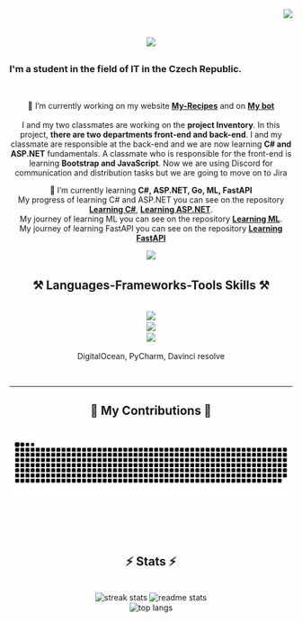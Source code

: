 <img align="right" src="https://visitor-badge.laobi.icu/badge?page_id=Ameereeddeen11.Ameereeddeen11" />

<h1 align="center">
    <img src="https://readme-typing-svg.herokuapp.com/?font=Righteous&size=35&center=true&vCenter=true&width=500&height=70&duration=4000&lines=Hi+There!+👋;+My+name+is+Amiriddin!;" />
</h1>

<h3>I'm a student in the field of IT in the Czech Republic.</h3>

<br/>

<div align="center">


  
🔭 I’m currently working on my website <a href="https://github.com/Ameereeddeen11/my-mini-projects">**My-Recipes**</a> and on <a href="https://github.com/Ameereeddeen11/My-telegram-bot">**My bot**</a><br/><br/>
I and my two classmates are working on the **project Inventory**. In this project, **there are two departments front-end and back-end**.
I and my classmate are responsible at the back-end and we are now learning **C# and ASP.NET** fundamentals. A classmate who is responsible for the front-end is learning **Bootstrap and JavaScript**.
Now we are using Discord for communication and distribution tasks but we are going to move on to Jira

🌱 I’m currently learning **C#, ASP.NET, Go, ML, FastAPI**<br/>
My progress of learning C# and ASP.NET you can see on the repository <a href="https://github.com/Ameereeddeen11/Learning-C-sharp">**Learning C#**</a>, <a href="https://github.com/Ameereeddeen11/Learning-ASP.NET">**Learning ASP.NET**</a>.<br/> 
My journey of learning ML you can see on the repository <a href="https://github.com/Ameereeddeen11/Machinne-Learning-Tutorial">**Learning ML**</a>.<br/>
My journey of learning FastAPI you can see on the repository <a href="https://github.com/Ameereeddeen11/FastAPI-mini-projects">**Learning FastAPI**</a>


</div>

<div align="center">
  <a href="mailto:amiriddin.abdullaev@gmail.com">
    <img src="https://img.shields.io/badge/Gmail-333333?style=for-the-badge&logo=gmail&logoColor=red" />
  </a>
</div>

<h2 align="center">⚒️ Languages-Frameworks-Tools Skills ⚒️</h2>
<br/>
<div align="center">
    <img src="https://skillicons.dev/icons?i=bootstrap,html,css,github,git,docker" /><br>
    <img src="https://skillicons.dev/icons?i=python,django,azure,aws"><br>
    <img src="https://skillicons.dev/icons?i=vscode,visualstudio,blender" /><br>
    <div>
        <p> DigitalOcean, PyCharm, Davinci resolve</p> 
    </div>
</div>

<br>
<hr>

<div align="center">
  <h2>🐍 My Contributions 🐍</h2>
  <br>
  <img alt="snake eating my contributions" src="https://raw.githubusercontent.com/Ameereeddeen11/Ameereeddeen11/output/github-contribution-grid-snake.svg" />
  
  <br/><br/><br/>
</div>

<h2 align="center">⚡ Stats ⚡</h2>
<br>
<div align=center>
  <img width=390 src="https://github-readme-streak-stats-salesp07.vercel.app/?user=ameereeddeen11&count_private=true&theme=react&border_radius=10" alt="streak stats"/>
  <img width=390 src="https://github-readme-stats-salesp07.vercel.app/api?username=ameereeddeen11&count_private=true&show_icons=true&theme=react&rank_icon=github&border_radius=10" alt="readme stats" />
  <br/>
    
  <img width=325 align="center" src="https://github-readme-stats-salesp07.vercel.app/api/top-langs/?username=ameereeddeen11&hide=HTML&langs_count=8&layout=compact&theme=react&border_radius=10&size_weight=0.5&count_weight=0.5&exclude_repo=github-readme-stats" alt="top langs" />
</div>

<!--
**Ameereeddeen11/Ameereeddeen11** is a ✨ _special_ ✨ repository because its `README.md` (this file) appears on your GitHub profile.

Here are some ideas to get you started:

- 🔭 I’m currently working on ...
- 🌱 I’m currently learning ...
- 👯 I’m looking to collaborate on ...
- 🤔 I’m looking for help with ...
- 💬 Ask me about ...
- 📫 How to reach me: ...
- 😄 Pronouns: ...
- ⚡ Fun fact: ...
-->
